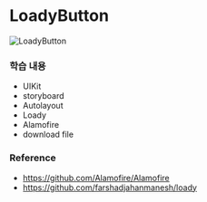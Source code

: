 # LoadyButton

![LoadyButton](https://user-images.githubusercontent.com/58852584/108967781-44ce4080-76c3-11eb-9f29-890d7adebf28.gif)

### 학습 내용
- UIKit 
- storyboard
- Autolayout
- Loady
- Alamofire
- download file

### Reference
- https://github.com/Alamofire/Alamofire
- https://github.com/farshadjahanmanesh/loady
